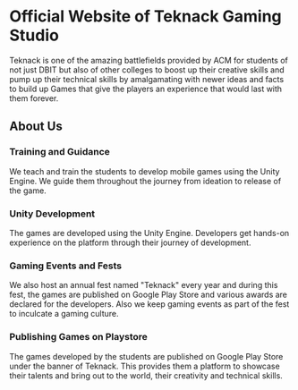 # Official Website of Teknack Gaming Studio

Teknack is one of the amazing battlefields provided by ACM for students of not just DBIT but also of other colleges to boost up their creative skills and pump up their technical skills by amalgamating with newer ideas and facts to build up Games that give the players an experience that would last with them forever.

## About Us
### Training and Guidance
We teach and train the students to develop mobile games using the Unity Engine. We guide them throughout the journey from ideation to release of the game.

### Unity Development
The games are developed using the Unity Engine. Developers get hands-on experience on the platform through their journey of development.

### Gaming Events and Fests
We also host an annual fest named "Teknack" every year and during this fest, the games are published on Google Play Store and various awards are declared for the developers. Also we keep gaming events as part of the fest to inculcate a gaming culture.

### Publishing Games on Playstore
The games developed by the students are published on Google Play Store under the banner of Teknack. This provides them a platform to showcase their talents and bring out to the world, their creativity and technical skills.
